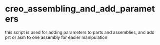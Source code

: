 # creo_assembling_and_add_parameters
this script is used for adding parameters to parts and assemblies, and add prt or asm to one assembly for easier manipulation 
